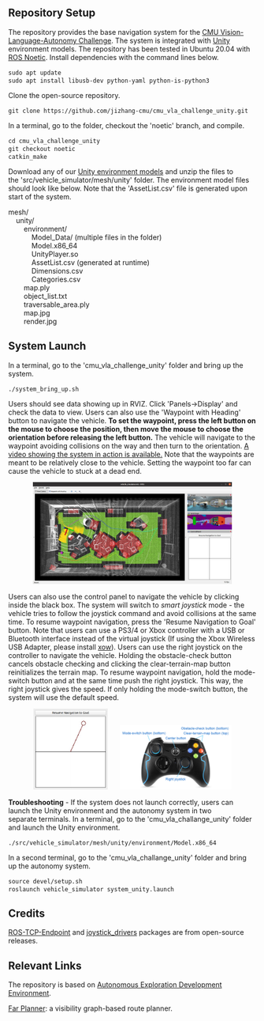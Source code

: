 ## Repository Setup

The repository provides the base navigation system for the [CMU Vision-Language-Autonomy Challenge](https://www.ai-meets-autonomy.com/cmu-vla-challenge). The system is integrated with [Unity](https://unity.com) environment models. The repository has been tested in Ubuntu 20.04 with [ROS Noetic](http://wiki.ros.org/noetic/Installation). Install dependencies with the command lines below.
```
sudo apt update
sudo apt install libusb-dev python-yaml python-is-python3
```
Clone the open-source repository.
```
git clone https://github.com/jizhang-cmu/cmu_vla_challenge_unity.git
```
In a terminal, go to the folder, checkout the 'noetic' branch, and compile.
```
cd cmu_vla_challenge_unity
git checkout noetic
catkin_make
```
Download any of our [Unity environment models](https://drive.google.com/drive/folders/1bmxdT6Oxzt0_0tohye2br7gqTnkMaq20?usp=share_link) and unzip the files to the 'src/vehicle_simulator/mesh/unity' folder. The environment model files should look like below. Note that the 'AssetList.csv' file is generated upon start of the system.

mesh/<br>
&nbsp;&nbsp;&nbsp;&nbsp;unity/<br>
&nbsp;&nbsp;&nbsp;&nbsp;&nbsp;&nbsp;&nbsp;&nbsp;environment/<br>
&nbsp;&nbsp;&nbsp;&nbsp;&nbsp;&nbsp;&nbsp;&nbsp;&nbsp;&nbsp;&nbsp;&nbsp;Model_Data/ (multiple files in the folder)<br>
&nbsp;&nbsp;&nbsp;&nbsp;&nbsp;&nbsp;&nbsp;&nbsp;&nbsp;&nbsp;&nbsp;&nbsp;Model.x86_64<br>
&nbsp;&nbsp;&nbsp;&nbsp;&nbsp;&nbsp;&nbsp;&nbsp;&nbsp;&nbsp;&nbsp;&nbsp;UnityPlayer.so<br>
&nbsp;&nbsp;&nbsp;&nbsp;&nbsp;&nbsp;&nbsp;&nbsp;&nbsp;&nbsp;&nbsp;&nbsp;AssetList.csv (generated at runtime)<br>
&nbsp;&nbsp;&nbsp;&nbsp;&nbsp;&nbsp;&nbsp;&nbsp;&nbsp;&nbsp;&nbsp;&nbsp;Dimensions.csv<br>
&nbsp;&nbsp;&nbsp;&nbsp;&nbsp;&nbsp;&nbsp;&nbsp;&nbsp;&nbsp;&nbsp;&nbsp;Categories.csv<br>
&nbsp;&nbsp;&nbsp;&nbsp;&nbsp;&nbsp;&nbsp;&nbsp;map.ply<br>
&nbsp;&nbsp;&nbsp;&nbsp;&nbsp;&nbsp;&nbsp;&nbsp;object_list.txt<br>
&nbsp;&nbsp;&nbsp;&nbsp;&nbsp;&nbsp;&nbsp;&nbsp;traversable_area.ply<br>
&nbsp;&nbsp;&nbsp;&nbsp;&nbsp;&nbsp;&nbsp;&nbsp;map.jpg<br>
&nbsp;&nbsp;&nbsp;&nbsp;&nbsp;&nbsp;&nbsp;&nbsp;render.jpg<br>

## System Launch

In a terminal, go to the 'cmu_vla_challenge_unity' folder and bring up the system.
```
./system_bring_up.sh
```
Users should see data showing up in RVIZ. Click 'Panels->Display' and check the data to view. Users can also use the 'Waypoint with Heading' button to navigate the vehicle. **To set the waypoint, press the left button on the mouse to choose the position, then move the mouse to choose the orientation before releasing the left button.** The vehicle will navigate to the waypoint avoiding collisions on the way and then turn to the orientation. [A video showing the system in action is available.](https://youtu.be/KSoiDJHShU8) Note that the waypoints are meant to be relatively close to the vehicle. Setting the waypoint too far can cause the vehicle to stuck at a dead end.

<p align="center">
  <img src="img/rviz_full.jpg" alt="RVIZ Full" width="80%"/>
</p>

Users can also use the control panel to navigate the vehicle by clicking inside the black box. The system will switch to *smart joystick* mode - the vehicle tries to follow the joystick command and avoid collisions at the same time. To resume waypoint navigation, press the 'Resume Navigation to Goal' button. Note that users can use a PS3/4 or Xbox controller with a USB or Bluetooth interface instead of the virtual joystick (If using the Xbox Wireless USB Adapter, please install [xow](https://github.com/medusalix/xow)). Users can use the right joystick on the controller to navigate the vehicle. Holding the obstacle-check button cancels obstacle checking and clicking the clear-terrain-map button reinitializes the terrain map. To resume waypoint navigation, hold the mode-switch button and at the same time push the right joystick. This way, the right joystick gives the speed. If only holding the mode-switch button, the system will use the default speed.

<p align="center">
  <img src="img/rviz_control_panel.jpg" alt="RVIZ Control Panel" width="30%"/>
  &nbsp;&nbsp;&nbsp;&nbsp;
  <img src="img/ps3_controller.jpg" alt="PS3 Controller" width="45%"/>
</p>

**Troubleshooting** - If the system does not launch correctly, users can launch the Unity environment and the autonomy system in two separate terminals. In a terminal, go to the 'cmu_vla_challange_unity' folder and launch the Unity environment.
```
./src/vehicle_simulator/mesh/unity/environment/Model.x86_64
```
In a second terminal, go to the 'cmu_vla_challange_unity' folder and bring up the autonomy system.

```
source devel/setup.sh  
roslaunch vehicle_simulator system_unity.launch 
```

## Credits

[ROS-TCP-Endpoint](https://github.com/Unity-Technologies/ROS-TCP-Endpoint) and [joystick_drivers](http://wiki.ros.org/joystick_drivers) packages are from open-source releases.

## Relevant Links

The repository is based on [Autonomous Exploration Development Environment](https://www.cmu-exploration.com).

[Far Planner](https://github.com/MichaelFYang/far_planner): a visibility graph-based route planner.
